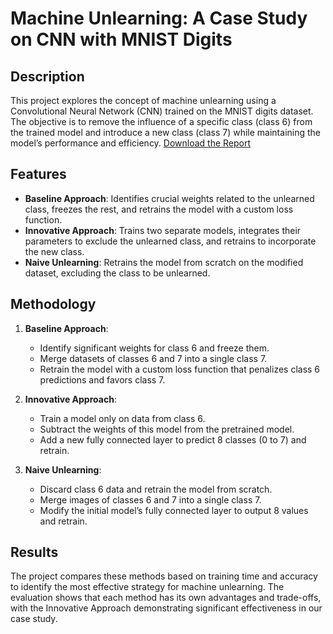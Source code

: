 # Machine Unlearning: A Case Study on CNN with MNIST Digits

## Description

This project explores the concept of machine unlearning using a Convolutional Neural Network (CNN) trained on the MNIST digits dataset. The objective is to remove the influence of a specific class (class 6) from the trained model and introduce a new class (class 7) while maintaining the model’s performance and efficiency.
[Download the Report](https://github.com/user-attachments/files/16317361/DLAI_Final_Project_Report.pdf)


## Features

- **Baseline Approach**: Identifies crucial weights related to the unlearned class, freezes the rest, and retrains the model with a custom loss function.
- **Innovative Approach**: Trains two separate models, integrates their parameters to exclude the unlearned class, and retrains to incorporate the new class.
- **Naive Unlearning**: Retrains the model from scratch on the modified dataset, excluding the class to be unlearned.

## Methodology

1. **Baseline Approach**:
   - Identify significant weights for class 6 and freeze them.
   - Merge datasets of classes 6 and 7 into a single class 7.
   - Retrain the model with a custom loss function that penalizes class 6 predictions and favors class 7.

2. **Innovative Approach**:
   - Train a model only on data from class 6.
   - Subtract the weights of this model from the pretrained model.
   - Add a new fully connected layer to predict 8 classes (0 to 7) and retrain.

3. **Naive Unlearning**:
   - Discard class 6 data and retrain the model from scratch.
   - Merge images of classes 6 and 7 into a single class 7.
   - Modify the initial model’s fully connected layer to output 8 values and retrain.

## Results

The project compares these methods based on training time and accuracy to identify the most effective strategy for machine unlearning. The evaluation shows that each method has its own advantages and trade-offs, with the Innovative Approach demonstrating significant effectiveness in our case study.
